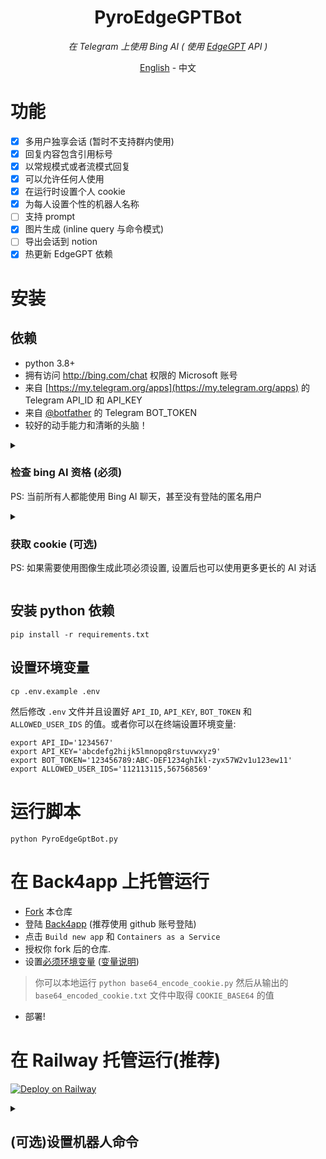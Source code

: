 <div align="center">

# PyroEdgeGPTBot
_在 Telegram 上使用 Bing AI ( 使用 [EdgeGPT](https://github.com/acheong08/EdgeGPT) API )_

<a href="./README.md">English</a> -
<a>中文</a>

</div>

# 功能
- [x] 多用户独享会话 (暂时不支持群内使用)
- [x] 回复内容包含引用标号
- [x] 以常规模式或者流模式回复
- [x] 可以允许任何人使用
- [x] 在运行时设置个人 cookie
- [x] 为每人设置个性的机器人名称
- [ ] 支持 prompt
- [x] 图片生成 (inline query 与命令模式)
- [ ] 导出会话到 notion
- [x] 热更新 EdgeGPT 依赖

# 安装
## 依赖
* python 3.8+
* 拥有访问 http://bing.com/chat 权限的 Microsoft 账号
* 来自 [https://my.telegram.org/apps](https://my.telegram.org/apps) 的 Telegram API_ID 和 API_KEY
* 来自 [@botfather](https://t.me/botfather) 的 Telegram BOT_TOKEN
* 较好的动手能力和清晰的头脑！


<details>
  <summary>

### 检查 bing AI 资格 (必须)
PS: 当前所有人都能使用 Bing AI 聊天，甚至没有登陆的匿名用户
  </summary>

- 安装最新版本 Microsoft Edge
- 或者，你可以使用任何浏览器，并将用户代理设置为看起来像你正在使用 Edge。你可以使用像 “User-Agent Switcher and Manager” 这样的扩展轻松实现这一点， [Chrome](https://chrome.google.com/webstore/detail/user-agent-switcher-and-m/bhchdcejhohfmigjafbampogmaanbfkg) 与 [Firefox](https://addons.mozilla.org/en-US/firefox/addon/user-agent-string-switcher/) 插件地址.
- 打开 [bing.com/chat](https://bing.com/chat)
- 如果你看到了“聊天”，说明你具备资格

</details>



<details>
  <summary>

### 获取 cookie (可选)
PS: 如果需要使用图像生成此项必须设置, 设置后也可以使用更多更长的 AI 对话

  </summary>

- 安装 cookie editor 插件，[Chrome](https://chrome.google.com/webstore/detail/cookie-editor/hlkenndednhfkekhgcdicdfddnkalmdm) , [Firefox](https://addons.mozilla.org/en-US/firefox/addon/cookie-editor/) 与 [Edge](https://microsoftedge.microsoft.com/addons/detail/cookieeditor/neaplmfkghagebokkhpjpoebhdledlfi) 商店地址
- 前往 [`bing.com`](https://bing.com/)
- 打开插件
- 点击右下角 "Export", 然后点 "Export as JSON" (这将把 cookies 复制到剪贴板)
- 将你的 cookies 粘贴到 `./cookie.json` (文件名取决于你在 `.env` 中的设置)

</details>


## 安装 python 依赖
```shell
pip install -r requirements.txt
```

## 设置环境变量
```shell
cp .env.example .env
```
然后修改 `.env` 文件并且设置好 `API_ID`, `API_KEY`, `BOT_TOKEN` 和 `ALLOWED_USER_IDS` 的值。或者你可以在终端设置环境变量:
```shell
export API_ID='1234567'
export API_KEY='abcdefg2hijk5lmnopq8rstuvwxyz9'
export BOT_TOKEN='123456789:ABC-DEF1234ghIkl-zyx57W2v1u123ew11'
export ALLOWED_USER_IDS='112113115,567568569'
```

# 运行脚本
```shell
python PyroEdgeGptBot.py
```

# 在 Back4app 上托管运行
* [Fork](https://github.com/tom-snow/PyroEdgeGPTBot/fork) 本仓库
* 登陆 [Back4app](https://www.back4app.com/login) (推荐使用 github 账号登陆)
* 点击 `Build new app` 和 `Containers as a Service`
* 授权你 fork 后的仓库.
* 设置[必须环境变量](./Dockerfile#L7-L11) ([变量说明](./.env.example#L4-L12))
> 你可以本地运行 `python base64_encode_cookie.py` 然后从输出的 `base64_encoded_cookie.txt` 文件中取得 `COOKIE_BASE64` 的值 
* 部署!

# 在 Railway 托管运行(推荐)
[![Deploy on Railway](https://railway.app/button.svg)](https://railway.app/template/7OO3yS?referralCode=_cP9IT)

<details>
  <summary>

## (可选)设置机器人命令

  </summary>

- 联系 [@botfather](https://t.me/botfather)
- 发送命令 `/mybots` 然后选择你的机器人再点击 `Edit Bot` -> `Edit Commands`
- 复制粘贴底下内容再发送.
```
start - 开始
help - 帮助
reset - 重置
new - 新会话
switch - 切换聊天模式
interval - 设置修改消息间隔
suggest_mode - 建议消息模式
image_gen - 图片生成
update - 热更新 EdgeGPT 依赖
cookie - 设置你自己的 cookie
bot_name - 设置机器人展示名
```

</details>

